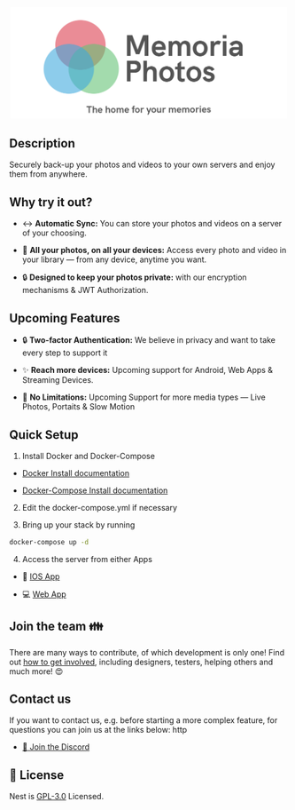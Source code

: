 <p align="center">
  <img src="./assets/Memoria_Logo_Github.png" width="500">
</p>

## Description
Securely back-up your photos and videos to your own servers and enjoy them from anywhere.

## Why try it out?

* :left_right_arrow: **Automatic Sync:** You can store your photos and videos on a server of your choosing.

* 🙌 **All your photos, on all your devices:** Access every photo and video in your library — from any device, anytime you want.

* 🔒 **Designed to keep your photos private:** with our encryption mechanisms & JWT Authorization.

## Upcoming Features

* 🔒 **Two-factor Authentication:** We believe in privacy and want to take every step to support it

* ✨ **Reach more devices:** Upcoming support for Android, Web Apps & Streaming Devices.

* 📸 **No Limitations:** Upcoming Support for more media types — Live Photos, Portaits & Slow Motion

## Quick Setup

1. Install Docker and Docker-Compose

  - [Docker Install documentation](https://docs.docker.com/install/)
  
  - [Docker-Compose Install documentation](https://docs.docker.com/compose/install/)

2. Edit the docker-compose.yml if necessary

3. Bring up your stack by running

  ```bash
  docker-compose up -d
  ```

4. Access the server from either Apps

* 📱 [IOS App](https://docs.docker.com/compose/install/)

* 💻 [Web App](https://docs.docker.com/compose/install/)

## Join the team 👪

There are many ways to contribute, of which development is only one! Find out [how to get involved](https://discord.gg/zTN6hEPH9u), including designers, testers, helping others and much more! 😍

## Contact us

If you want to contact us, e.g. before starting a more complex feature, for questions
you can join us at the links below: http

* [💬 Join the Discord](https://discord.gg/zTN6hEPH9u)


## :scroll: License

Nest is [GPL-3.0](LICENSE) Licensed.
